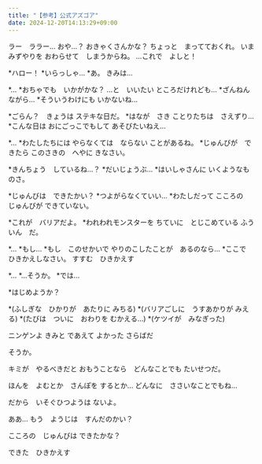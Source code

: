 ```yaml
---
title: "【参考】公式アズゴア"
date: 2024-12-20T14:13:29+09:00
---
```

ラー　ララー…
おや…？
おきゃくさんかな？
ちょっと　まってておくれ。
いま　みずやりを
おわらせて　しまうからね。
…これで　よしと！

*ハロー！
*いらっしゃ…
*あ。
きみは…

*…
*おちゃでも　いかがかな？
…と　いいたい
ところだけれども…
*ざんねんながら…
*そういうわけにも
いかないね…

*ごらん？　きょうは
ステキな日だ。
*はなが　さき
ことりたちは　さえずり…
*こんな日は
おにごっこでもして
あそびたいねえ…

*…
*わたしたちには
やらなくては　ならない
ことがあるね。
*じゅんびが　できたら
このさきの　へやに
きなさい。

*きんちょう　しているね…？
*だいじょうぶ…
*はいしゃさんに
いくようなものさ。

*じゅんびは　できたかい？
*つよがらなくていい…
*わたしだって
こころの　じゅんびが
できていない。

*これが　バリアだよ。
*われわれモンスターを
ちていに　とじこめている
ふういん　だ。

*…
*もし…
*もし　このせかいで
やりのこしたことが　あるのなら…
*ここで　ひきかえしなさい。
すすむ　ひきかえす

*…
*…そうか。
*では…

*はじめようか？

*(ふしぎな　ひかりが　あたりに
みちる)
*(バリアごしに　うすあかりが
みえる)
*(たびは　ついに　おわりを
むかえる…)
*(ケツイが　みなぎった)

ニンゲンよ
きみと
であえて
よかった
さらばだ


そうか。

キミが　やるべきだと
おもうことなら　どんなことでも
たいせつだ。

ほんを　よむとか　さんぽを
するとか…
どんなに　ささいなことでもね…

だから　いそぐひつようは
ないよ。


ああ…
もう　ようじは　すんだのかい？

こころの　じゅんびは
できたかな？

できた　ひきかえす
